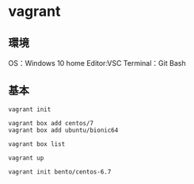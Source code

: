 # vagrant

## 環境

OS：Windows 10 home
Editor:VSC
Terminal：Git Bash

## 基本

```
vagrant init

vagrant box add centos/7
vagrant box add ubuntu/bionic64

vagrant box list

vagrant up

vagrant init bento/centos-6.7
```
